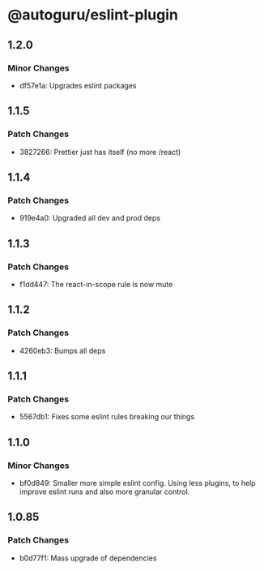# @autoguru/eslint-plugin

## 1.2.0

### Minor Changes

-   df57e1a: Upgrades eslint packages

## 1.1.5

### Patch Changes

-   3827266: Prettier just has itself (no more /react)

## 1.1.4

### Patch Changes

-   919e4a0: Upgraded all dev and prod deps

## 1.1.3

### Patch Changes

-   f1dd447: The react-in-scope rule is now mute

## 1.1.2

### Patch Changes

-   4260eb3: Bumps all deps

## 1.1.1

### Patch Changes

-   5567db1: Fixes some eslint rules breaking our things

## 1.1.0

### Minor Changes

-   bf0d849: Smaller more simple eslint config. Using less plugins, to help
    improve eslint runs and also more granular control.

## 1.0.85

### Patch Changes

-   b0d77f1: Mass upgrade of dependencies
